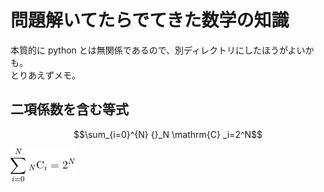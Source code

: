 
# 問題解いてたらでてきた数学の知識

本質的に python とは無関係であるので、別ディレクトリにしたほうがよいかも。  
とりあえずメモ。  


## 二項係数を含む等式

```math
\sum_{i=0}^{N} {}_N \mathrm{C} _i=2^N
```
![math](./math/math_20200204.gif)

